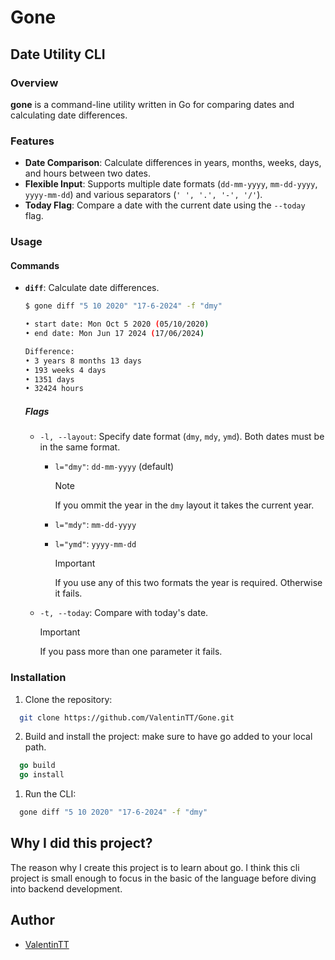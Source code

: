 # Gone

## Date Utility CLI

### Overview

**gone** is a command-line utility written in Go for comparing dates and calculating date differences.

### Features

- **Date Comparison**: Calculate differences in years, months, weeks, days, and hours between two dates.
- **Flexible Input**: Supports multiple date formats (`dd-mm-yyyy`, `mm-dd-yyyy`, `yyyy-mm-dd`) and various separators (`' ', '.', '-', '/'`).
- **Today Flag**: Compare a date with the current date using the `--today` flag.

### Usage

#### Commands

- **`diff`**: Calculate date differences.

  ```sh
  $ gone diff "5 10 2020" "17-6-2024" -f "dmy"

  • start date: Mon Oct 5 2020 (05/10/2020)
  • end date: Mon Jun 17 2024 (17/06/2024)

  Difference:
  • 3 years 8 months 13 days
  • 193 weeks 4 days
  • 1351 days
  • 32424 hours
  ```

  ##### Flags

  - `-l, --layout`: Specify date format (`dmy`, `mdy`, `ymd`). Both dates must be in the same format.

    - `l="dmy"`: `dd-mm-yyyy` (default)

      > [!NOTE]
      >
      > If you ommit the year in the `dmy` layout it takes the current year.

    - `l="mdy"`: `mm-dd-yyyy`
    - `l="ymd"`: `yyyy-mm-dd`
      > [!IMPORTANT]
      >
      > If you use any of this two formats the year is required. Otherwise it fails.

  - `-t, --today`: Compare with today's date.
    > [!IMPORTANT]
    >
    > If you pass more than one parameter it fails.

### Installation

1. Clone the repository:

```sh
  git clone https://github.com/ValentinTT/Gone.git
```

2. Build and install the project: make sure to have go added to your local path.

```go
  go build
  go install
```

1. Run the CLI:

```sh
  gone diff "5 10 2020" "17-6-2024" -f "dmy"
```

## Why I did this project?

The reason why I create this project is to learn about go. I think this cli project is small enough to focus in the basic of the language before diving into backend development.

## Author

- [ValentinTT](https://github.com/ValentinTT/)

